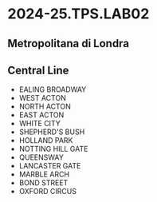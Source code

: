 # 2024-25.TPS.LAB02
## Metropolitana di Londra
## Central Line
- EALING BROADWAY
- WEST ACTON
- NORTH ACTON
- EAST ACTON
- WHITE CITY
- SHEPHERD'S BUSH
- HOLLAND PARK
- NOTTING HILL GATE
- QUEENSWAY
- LANCASTER GATE
- MARBLE ARCH
- BOND STREET
- OXFORD CIRCUS